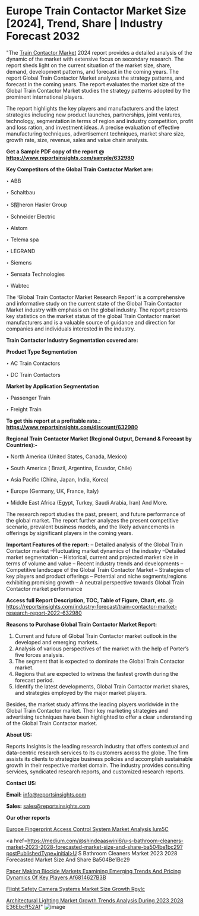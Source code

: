 # Europe Train Contactor Market Size [2024], Trend, Share | Industry Forecast 2032

"The <a href=https://www.reportsinsights.com/sample/632980>Train Contactor Market</a> 2024 report provides a detailed analysis of the dynamic of the market with extensive focus on secondary research. The report sheds light on the current situation of the market size, share, demand, development patterns, and forecast in the coming years. The report Global Train Contactor Market analyzes the strategy patterns, and forecast in the coming years. The report evaluates the market size of the Global Train Contactor Market studies the strategy patterns adopted by the prominent international players.

The report highlights the key players and manufacturers and the latest strategies including new product launches, partnerships, joint ventures, technology, segmentation in terms of region and industry competition, profit and loss ration, and investment ideas. A precise evaluation of effective manufacturing techniques, advertisement techniques, market share size, growth rate, size, revenue, sales and value chain analysis.

<strong>Get a Sample PDF copy of the report @ <a href=https://www.reportsinsights.com/sample/632980 style=color:#0000ff;>https://www.reportsinsights.com/sample/632980</a></strong>

<strong>Key Competitors of the Global Train Contactor Market are:</strong>

‣ ABB

‣ Schaltbau

‣ S閏heron Hasler Group

‣ Schneider Electric

‣ Alstom

‣ Telema spa

‣ LEGRAND

‣ Siemens

‣ Sensata Technologies

‣ Wabtec

The ‘Global Train Contactor Market Research Report’ is a comprehensive and informative study on the current state of the Global Train Contactor Market industry with emphasis on the global industry. The report presents key statistics on the market status of the global Train Contactor market manufacturers and is a valuable source of guidance and direction for companies and individuals interested in the industry.

<strong>Train Contactor Industry Segmentation covered are:</strong>

<strong>Product Type Segmentation</strong>

‣    AC Train Contactors

‣ DC Train Contactors

<strong>Market by Application Segmentation</strong>

‣   Passenger Train

‣ Freight Train

<strong>To get this report at a profitable rate.: <a href=https://www.reportsinsights.com/discount/632980 style=color:#0000ff;>https://www.reportsinsights.com/discount/632980</a></strong>

<strong>Regional Train Contactor Market (Regional Output, Demand &amp; Forecast by Countries):-</strong>

• North America (United States, Canada, Mexico)

• South America ( Brazil, Argentina, Ecuador, Chile)

• Asia Pacific (China, Japan, India, Korea)

• Europe (Germany, UK, France, Italy)

• Middle East Africa (Egypt, Turkey, Saudi Arabia, Iran) And More.

The research report studies the past, present, and future performance of the global market. The report further analyzes the present competitive scenario, prevalent business models, and the likely advancements in offerings by significant players in the coming years.

<strong>Important Features of the report:</strong>
– Detailed analysis of the Global Train Contactor market
–Fluctuating market dynamics of the industry
–Detailed market segmentation
– Historical, current and projected market size in terms of volume and value
– Recent industry trends and developments
– Competitive landscape of the Global Train Contactor Market
– Strategies of key players and product offerings
– Potential and niche segments/regions exhibiting promising growth
– A neutral perspective towards Global Train Contactor market performance

<strong>Access full Report Description, TOC, Table of Figure, Chart, etc. </strong>@   <a href=https://reportsinsights.com/industry-forecast/train-contactor-market-research-report-2022-632980 style=color:#0000ff;>https://reportsinsights.com/industry-forecast/train-contactor-market-research-report-2022-632980</a>

<strong>Reasons to Purchase Global Train Contactor Market Report:</strong>
1. Current and future of Global Train Contactor market outlook in the developed and emerging markets.
2. Analysis of various perspectives of the market with the help of Porter’s five forces analysis.
3. The segment that is expected to dominate the Global Train Contactor market.
4. Regions that are expected to witness the fastest growth during the forecast period.
5. Identify the latest developments, Global Train Contactor market shares, and strategies employed by the major market players.

Besides, the market study affirms the leading players worldwide in the Global Train Contactor market. Their key marketing strategies and advertising techniques have been highlighted to offer a clear understanding of the Global Train Contactor market.

<strong><strong>About US</strong>:</strong>

Reports Insights is the leading research industry that offers contextual and data-centric research services to its customers across the globe. The firm assists its clients to strategize business policies and accomplish sustainable growth in their respective market domain. The industry provides consulting services, syndicated research reports, and customized research reports.

<strong>Contact US:</strong>

<p class=><b>Email:</b> <a href=mailto:info@reportsinsights.com>info@reportsinsights.com</a></p>
<p class=><b>Sales:</b> <a href=mailto:sales@reportsinsights.com>sales@reportsinsights.com</a></p>

<strong>Our other reports</strong>

<a href=https://www.linkedin.com/pulse/europe-fingerprint-access-control-system-market-analysis-ium5c/>Europe Fingerprint Access Control System Market Analysis Ium5C</a>

<a href=https://medium.com/@shindeaaswini6/u-s-bathroom-cleaners-market-2023-2028-forecasted-market-size-and-share-ba504be1bc29?postPublishedType=initial>U S Bathroom Cleaners Market 2023 2028 Forecasted Market Size And Share Ba504Be1Bc29</a>

<a href=https://medium.com/@anuragakarte041/paper-making-biocide-markets-examining-emerging-trends-and-pricing-dynamics-of-key-players-af6814627b3b>Paper Making Biocide Markets Examining Emerging Trends And Pricing Dynamics Of Key Players Af6814627B3B</a>

<a href=https://www.linkedin.com/pulse/flight-safety-camera-systems-market-size-growth-rgylc/>Flight Safety Camera Systems Market Size Growth Rgylc</a>

<a href=https://medium.com/@gd336335/architectural-lighting-market-growth-trends-analysis-during-2023-2028-e36ebcff52af>Architectural Lighting Market Growth Trends Analysis During 2023 2028 E36Ebcff52Af</a>"
![image](https://github.com/Reportsinsights123/RIgrowth/assets/158415881/d2f04bee-80ca-4ea4-a43c-4c98b52c43df)
